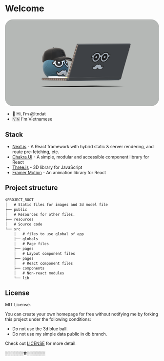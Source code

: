 # Welcome

![Blue](./public/cardhatfillround.png)

- 👋 Hi, I’m @ltndat
- 🇻🇳 I'm Vietnamese

## Stack

- [Next.js](https://nextjs.org/) - A React framework with hybrid static & server rendering, and route pre-fetching, etc.
- [Chakra UI](https://chakra-ui.com/) - A simple, modular and accessible component library for React
- [Three.js](https://threejs.org/) - 3D library for JavaScript
- [Framer Motion](https://www.framer.com/motion/) - An animation library for React

## Project structure

```
$PROJECT_ROOT
│   # Static files for images and 3d model file
├── public
│   # Resources for other files.
├── resources
│   # Source code
└── src
    │   # files to use global of app
    ├── globals
    │   # Page files
    ├── pages
    │   # Layout component files
    ├── pages
    │   # React component files
    ├── components
    │   # Non-react modules
    └── lib
```

## License

MIT License.

You can create your own homepage for free without notifying me by forking this project under the following conditions:

- Do not use the 3d blue ball.
- Do not use my simple data public in db branch.

Check out [LICENSE](./LICENSE) for more detail.

░░░░░░⚽░░░░░░
